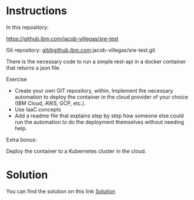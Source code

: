 # Instructions
In this repository:

https://github.ibm.com/jacob-villegas/sre-test

Git repository: git@github.ibm.com:jacob-villegas/sre-test.git

There is the necessary code to run a simple rest-api in a docker container that returns a json file.

Exercise
- Create your own GIT repository, within, Implement the necessary automation to deploy the container in the cloud provider of your choice (IBM Cloud, AWS, GCP, etc.).
- Use IaaC concepts
- Add a readme file that explains step by step how someone else could run the automation to do the deployment themselves without needing help.

Extra bonus:

Deploy the container to a Kubernetes cluster in the cloud.

# Solution
You can find the solution on this link [Solution](https://github.com/Darieth23/SREAcademy-SolutionLab2/blob/main/Module2Solution.pdf)
